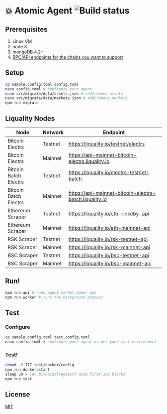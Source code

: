 # 💥 Atomic Agent ![Build status](https://github.com/liquality/agent/workflows/Test,%20publish%20&%20deploy/badge.svg)

## Prerequisites

1. Linux VM
2. node 8
3. mongoDB 4.2+
4. [RPC/API endpoints for the chains you want to support](#liquality-nodes)

## Setup

```bash
cp sample.config.toml config.toml
nano config.toml # configure your agent
nano src/migrate/data/assets.json # add/remove assets
nano src/migrate/data/markets.json # add/remove markets
npm run migrate
```

## Liquality Nodes

| Node                  | Network | Endpoint                                               |
|-----------------------|---------|--------------------------------------------------------|
| Bitcoin Electrs       | Testnet | https://liquality.io/testnet/electrs                   |
| Bitcoin Electrs       | Mainnet | https://api-mainnet-bitcoin-electrs.liquality.io       |
| Bitcoin Batch Electrs | Testnet | https://liquality.io/electrs-testnet-batch             |
| Bitcoin Batch Electrs | Mainnet | https://api-mainnet-bitcoin-electrs-batch.liquality.io |
| Ethereum Scraper      | Testnet | https://liquality.io/eth-rinkeby-api                   |
| Ethereum Scraper      | Mainnet | https://liquality.io/eth-mainnet-api                   |
| RSK Scraper           | Testnet | https://liquality.io/rsk-testnet-api                   |
| RSK Scraper           | Mainnet | https://liquality.io/rsk-mainnet-api                   |
| BSC Scraper           | Testnet | https://liquality.io/bsc-testnet-api                   |
| BSC Scraper           | Mainnet | https://liquality.io/bsc-mainnet-api                   |

## Run!

```bash
npm run api # runs agent market maker api
npm run worker # runs the background process
```

## Test

### Configure

```bash
cp sample.config.toml test.config.toml
nano config.toml # configure your agent as per your test environment
```

### Test!

```bash
chmod -R 777 test/docker/config
npm run docker:start
sleep 30 # let bitcoind[regtest] mine first 100 blocks
npm run test
```

## License

[MIT](./LICENSE.md)
